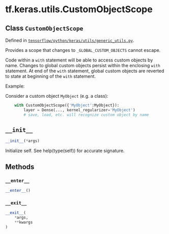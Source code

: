 <div itemscope itemtype="http://developers.google.com/ReferenceObject">
<meta itemprop="name" content="tf.keras.utils.CustomObjectScope" />
<meta itemprop="path" content="Stable" />
<meta itemprop="property" content="__enter__"/>
<meta itemprop="property" content="__exit__"/>
<meta itemprop="property" content="__init__"/>
</div>

# tf.keras.utils.CustomObjectScope

## Class `CustomObjectScope`





Defined in [`tensorflow/python/keras/utils/generic_utils.py`](/code/stable/tensorflow/python/keras/utils/generic_utils.py).

Provides a scope that changes to `_GLOBAL_CUSTOM_OBJECTS` cannot escape.

Code within a `with` statement will be able to access custom objects
by name. Changes to global custom objects persist
within the enclosing `with` statement. At end of the `with` statement,
global custom objects are reverted to state
at beginning of the `with` statement.

Example:

Consider a custom object `MyObject` (e.g. a class):

```python
    with CustomObjectScope({'MyObject':MyObject}):
        layer = Dense(..., kernel_regularizer='MyObject')
        # save, load, etc. will recognize custom object by name
```

<h2 id="__init__"><code>__init__</code></h2>

``` python
__init__(*args)
```

Initialize self.  See help(type(self)) for accurate signature.



## Methods

<h3 id="__enter__"><code>__enter__</code></h3>

``` python
__enter__()
```



<h3 id="__exit__"><code>__exit__</code></h3>

``` python
__exit__(
    *args,
    **kwargs
)
```





